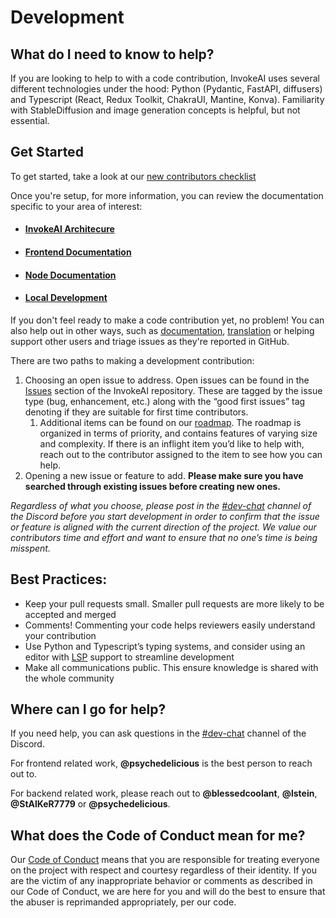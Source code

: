 # Development

## **What do I need to know to help?**

If you are looking to help to with a code contribution, InvokeAI uses several different technologies under the hood: Python (Pydantic, FastAPI, diffusers) and Typescript (React, Redux Toolkit, ChakraUI, Mantine, Konva). Familiarity with StableDiffusion and image generation concepts is helpful, but not essential. 


## **Get Started**

To get started, take a look at our [new contributors checklist](newContributorChecklist.md)

Once you're setup, for more information, you can review the documentation specific to your area of interest:

* #### [InvokeAI Architecure](../ARCHITECTURE.md)
* #### [Frontend Documentation](https://github.com/invoke-ai/InvokeAI/tree/main/invokeai/frontend/web)
* #### [Node Documentation](../INVOCATIONS.md)
* #### [Local Development](../LOCAL_DEVELOPMENT.md)



If you don't feel ready to make a code contribution yet, no problem! You can also help out in other ways, such as [documentation](documentation.md), [translation](translation.md) or helping support other users and triage issues as they're reported in GitHub.

There are two paths to making a development contribution: 

1. Choosing an open issue to address. Open issues can be found in the [Issues](https://github.com/invoke-ai/InvokeAI/issues?q=is%3Aissue+is%3Aopen) section of the InvokeAI repository. These are tagged by the issue type (bug, enhancement, etc.) along with the “good first issues” tag denoting if they are suitable for first time contributors.
    1. Additional items can be found on our [roadmap](https://github.com/orgs/invoke-ai/projects/7). The roadmap is organized in terms of priority, and contains features of varying size and complexity. If there is an inflight item you’d like to help with, reach out to the contributor assigned to the item to see how you can help. 
2. Opening a new issue or feature to add. **Please make sure you have searched through existing issues before creating new ones.**

*Regardless of what you choose, please post in the  [#dev-chat](https://discord.com/channels/1020123559063990373/1049495067846524939) channel of the Discord before you start development in order to confirm that the issue or feature is aligned with the current direction of the project. We value our contributors time and effort and want to ensure that no one’s time is being misspent.*

## Best Practices: 
* Keep your pull requests small. Smaller pull requests are more likely to be accepted and merged
* Comments! Commenting your code helps reviewers easily understand your contribution
* Use Python and Typescript’s typing systems, and consider using an editor with [LSP](https://microsoft.github.io/language-server-protocol/) support to streamline development
* Make all communications public. This ensure knowledge is shared with the whole community

## **Where can I go for help?**

If you need help, you can ask questions in the [#dev-chat](https://discord.com/channels/1020123559063990373/1049495067846524939) channel of the Discord.

For frontend related work, **@psychedelicious** is the best person to reach out to. 

For backend related work, please reach out to **@blessedcoolant**, **@lstein**, **@StAlKeR7779** or **@psychedelicious**.


## **What does the Code of Conduct mean for me?**

Our [Code of Conduct](../../CODE_OF_CONDUCT.md)  means that you are responsible for treating everyone on the project with respect and courtesy regardless of their identity. If you are the victim of any inappropriate behavior or comments as described in our Code of Conduct, we are here for you and will do the best to ensure that the abuser is reprimanded appropriately, per our code.

